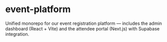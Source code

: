 # event-platform
Unified monorepo for our event registration platform — includes the admin dashboard (React + Vite) and the attendee portal (Next.js) with Supabase integration.
